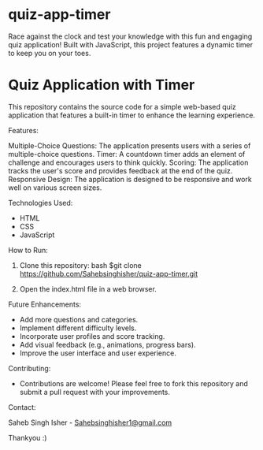# quiz-app-timer
Race against the clock and test your knowledge with this fun and engaging quiz application! Built with JavaScript, this project features a dynamic timer to keep you on your toes.

# Quiz Application with Timer
This repository contains the source code for a simple web-based quiz application that features a built-in timer to enhance the learning experience. 

Features:

Multiple-Choice Questions: The application presents users with a series of multiple-choice questions.
Timer: A countdown timer adds an element of challenge and encourages users to think quickly.
Scoring: The application tracks the user's score and provides feedback at the end of the quiz.
Responsive Design: The application is designed to be responsive and work well on various screen sizes.

Technologies Used:
- HTML
- CSS
- JavaScript

How to Run:

1. Clone this repository:
   bash
   $git clone https://github.com/Sahebsinghisher/quiz-app-timer.git

2. Open the index.html file in a web browser.
   
Future Enhancements:
- Add more questions and categories.
- Implement different difficulty levels.
- Incorporate user profiles and score tracking.
- Add visual feedback (e.g., animations, progress bars).
- Improve the user interface and user experience.

Contributing:
- Contributions are welcome! Please feel free to fork this repository and submit a pull request with your improvements.

Contact:

Saheb Singh Isher - Sahebsinghisher1@gmail.com

Thankyou :)
